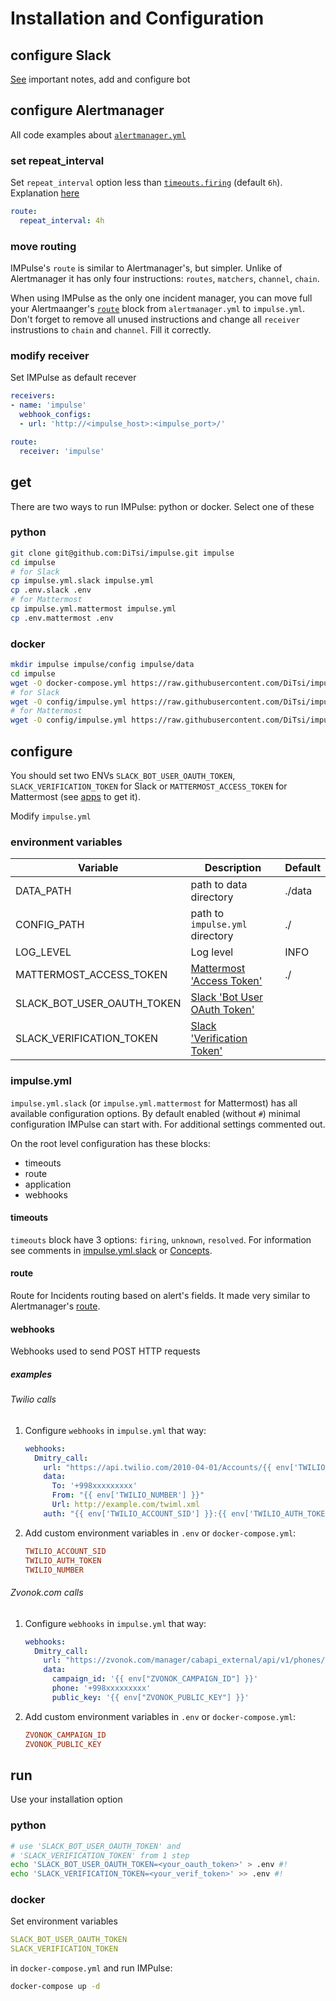 # Installation and Configuration

## configure Slack

[See](apps.md#slack) important notes, add and configure bot

## configure Alertmanager

All code examples about [`alertmanager.yml`](https://prometheus.io/docs/alerting/latest/configuration/)

### set repeat_interval

Set `repeat_interval` option less than [`timeouts.firing`](https://github.com/DiTsi/impulse/blob/main/impulse.yml.slack) (default `6h`). Explanation [here](concepts.md#unknown)

```yaml
route:
  repeat_interval: 4h
```

### move routing

IMPulse's `route` is similar to Alertmanager's, but simpler. Unlike of Alertmanager it has only four instructions: `routes`, `matchers`, `channel`, `chain`.

When using IMPulse as the only one incident manager, you can move full your Alertmaanger's [`route`](https://prometheus.io/docs/alerting/latest/configuration/#route) block from `alertmanager.yml` to `impulse.yml`. Don't forget to remove all unused instructions and change all `receiver` instrustions to `chain` and `channel`. Fill it correctly.

### modify receiver

Set IMPulse as default recever

```yaml
receivers:
- name: 'impulse'
  webhook_configs:
  - url: 'http://<impulse_host>:<impulse_port>/'

route:
  receiver: 'impulse'
```

## get

There are two ways to run IMPulse: python or docker. Select one of these

### python

```bash
git clone git@github.com:DiTsi/impulse.git impulse
cd impulse
# for Slack
cp impulse.yml.slack impulse.yml
cp .env.slack .env
# for Mattermost
cp impulse.yml.mattermost impulse.yml
cp .env.mattermost .env
```

### docker

```bash
mkdir impulse impulse/config impulse/data
cd impulse
wget -O docker-compose.yml https://raw.githubusercontent.com/DiTsi/impulse/master/docker-compose.yml
# for Slack
wget -O config/impulse.yml https://raw.githubusercontent.com/DiTsi/impulse/master/impulse.yml.slack
# for Mattermost
wget -O config/impulse.yml https://raw.githubusercontent.com/DiTsi/impulse/master/impulse.yml.mattermost
```

## configure

You should set two ENVs `SLACK_BOT_USER_OAUTH_TOKEN`, `SLACK_VERIFICATION_TOKEN` for Slack or `MATTERMOST_ACCESS_TOKEN` for Mattermost (see [apps](apps.md) to get it).

Modify `impulse.yml`

### environment variables

| Variable | Description | Default |
|-|-|-|
| DATA_PATH | path to data directory | ./data |
| CONFIG_PATH | path to `impulse.yml` directory | ./ |
| LOG_LEVEL | Log level | INFO |
| MATTERMOST_ACCESS_TOKEN | [Mattermost 'Access Token'](apps.md#mattermost) | ./ |
| SLACK_BOT_USER_OAUTH_TOKEN | [Slack 'Bot User OAuth Token'](apps.md#slack) | |
| SLACK_VERIFICATION_TOKEN | [Slack 'Verification Token'](apps.md#slack) | |

### impulse.yml

`impulse.yml.slack` (or `impulse.yml.mattermost` for Mattermost) has all available configuration options. By default enabled (without `#`) minimal configuration IMPulse can start with. For additional settings commented out.

On the root level configuration has these blocks:

- timeouts
- route
- application
- webhooks

#### timeouts

`timeouts` block have 3 options: `firing`, `unknown`, `resolved`. For information see comments in [impulse.yml.slack](https://github.com/DiTsi/impulse/blob/main/impulse.yml.slack) or [Concepts](concepts.md).

#### route

Route for Incidents routing based on alert's fields. It made very similar to Alertmanager's [route](https://prometheus.io/docs/alerting/latest/configuration/#route).

#### webhooks

Webhooks used to send POST HTTP requests

##### examples

###### Twilio calls

1. Configure `webhooks` in `impulse.yml` that way:

    ```yaml
    webhooks:
      Dmitry_call:
        url: "https://api.twilio.com/2010-04-01/Accounts/{{ env['TWILIO_ACCOUNT_SID'] }}/Calls.json"
        data:
          To: '+998xxxxxxxxx'
          From: "{{ env['TWILIO_NUMBER'] }}"
          Url: http://example.com/twiml.xml
        auth: "{{ env['TWILIO_ACCOUNT_SID'] }}:{{ env['TWILIO_AUTH_TOKEN'] }}"
    ```

2. Add custom environment variables in `.env` or `docker-compose.yml`:

    ```ini
    TWILIO_ACCOUNT_SID
    TWILIO_AUTH_TOKEN
    TWILIO_NUMBER
    ```

###### Zvonok.com calls

1. Configure `webhooks` in `impulse.yml` that way:

    ```yaml
    webhooks:
      Dmitry_call:
        url: "https://zvonok.com/manager/cabapi_external/api/v1/phones/call/"
        data:
          campaign_id: '{{ env["ZVONOK_CAMPAIGN_ID"] }}'
          phone: '+998xxxxxxxxx'
          public_key: '{{ env["ZVONOK_PUBLIC_KEY"] }}'
    ```

2. Add custom environment variables in `.env` or `docker-compose.yml`:

    ```ini
    ZVONOK_CAMPAIGN_ID
    ZVONOK_PUBLIC_KEY
    ```

## run

Use your installation option

### python

```bash
# use 'SLACK_BOT_USER_OAUTH_TOKEN' and
# 'SLACK_VERIFICATION_TOKEN' from 1 step
echo 'SLACK_BOT_USER_OAUTH_TOKEN=<your_oauth_token>' > .env #!
echo 'SLACK_VERIFICATION_TOKEN=<your_verif_token>' >> .env #!
```

### docker

Set environment variables

```yaml
SLACK_BOT_USER_OAUTH_TOKEN
SLACK_VERIFICATION_TOKEN
```

in `docker-compose.yml` and run IMPulse:

```bash
docker-compose up -d
```
